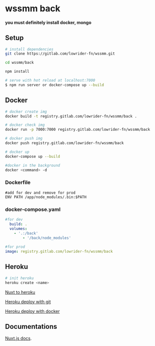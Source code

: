 # wssmm back

#### you must definitely install docker, mongo

## Setup

```bash
# install dependencies
git clone https://gitlab.com/lowrider-fn/wssmm.git

cd wssmm/back

npm install

# serve with hot reload at localhost:7000
$ npm run server or docker-compose up --build

```

## Docker

```bash
# docker create img
docker build -t registry.gitlab.com/lowrider-fn/wssmm/back .

# docker check img
docker run -p 7000:7000 registry.gitlab.com/lowrider-fn/wssmm/back

# docker push img
docker push registry.gitlab.com/lowrider-fn/wssmm/back

# docker up
docker-compose up --build

#docker in the background
docker <command> -d
```
### Dockerfile
```docker
#add for dev and remove for prod
ENV PATH /app/node_modules/.bin:$PATH
```

### docker-compose.yaml
```yaml
#for dev
  build: .
  volumes:
    - '.:/back'
		- '/back/node_modules'
	  
#for prod
image: registry.gitlab.com/lowrider-fn/wssmm/back
```

## Heroku

```bash
# init heroku 
heroku create <name>
```
[Nuxt to heroku](https://ru.nuxtjs.org/faq/heroku-deployment/)

[Heroku deploy with git](https://devcenter.heroku.com/categories/deploying-with-git)

[Heroku deploy with docker](https://devcenter.heroku.com/articles/container-registry-and-runtime)

## Documentations
[Nuxt.js docs](https://nuxtjs.org).
